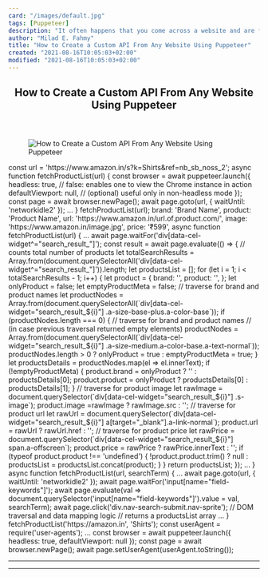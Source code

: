 ```yaml
---
card: "/images/default.jpg"
tags: [Puppeteer]
description: "It often happens that you come across a website and are force"
author: "Milad E. Fahmy"
title: "How to Create a Custom API From Any Website Using Puppeteer"
created: "2021-08-16T10:05:03+02:00"
modified: "2021-08-16T10:05:03+02:00"
---
```

<div class="site-wrapper">
<main id="site-main" class="site-main outer">
<div class="inner">
<article class="post-full post tag-puppeteer tag-node-js tag-api tag-web-development ">
<header class="post-full-header">
<h1 class="post-full-title">How to Create a Custom API From Any Website Using Puppeteer</h1>
</header>
<figure class="post-full-image">
<picture>
<source media="(max-width: 700px)" sizes="1px" srcset="data:image/gif;base64,R0lGODlhAQABAIAAAAAAAP///yH5BAEAAAAALAAAAAABAAEAAAIBRAA7 1w">
<source media="(min-width: 701px)" sizes="(max-width: 800px) 400px,
(max-width: 1170px) 700px,
1400px" srcset="/news/content/images/size/w300/2020/05/F4C23721-4609-4B8B-A907-36ACDF146287.jpg 300w,
/news/content/images/size/w600/2020/05/F4C23721-4609-4B8B-A907-36ACDF146287.jpg 600w,
/news/content/images/size/w1000/2020/05/F4C23721-4609-4B8B-A907-36ACDF146287.jpg 1000w,
/news/content/images/size/w2000/2020/05/F4C23721-4609-4B8B-A907-36ACDF146287.jpg 2000w">
<img onerror="this.style.display='none'" src="/news/content/images/size/w2000/2020/05/F4C23721-4609-4B8B-A907-36ACDF146287.jpg" alt="How to Create a Custom API From Any Website Using Puppeteer">
</picture>
</figure>
<section class="post-full-content">
<div class="post-content">
const url = 'https://www.amazon.in/s?k=Shirts&amp;ref=nb_sb_noss_2';
async function fetchProductList(url) {
const browser = await puppeteer.launch({
headless: true, // false: enables one to view the Chrome instance in action
defaultViewport: null, // (optional) useful only in non-headless mode
});
const page = await browser.newPage();
await page.goto(url, { waitUntil: 'networkidle2' });
...
}
fetchProductList(url);
brand: 'Brand Name',
product: 'Product Name',
url: 'https://www.amazon.in/url.of.product.com/',
image: 'https://www.amazon.in/image.jpg',
price: '₹599',
async function fetchProductList(url) {
...
await page.waitFor('div[data-cel-widget^="search_result_"]');
const result = await page.evaluate(() =&gt; {
// counts total number of products
let totalSearchResults = Array.from(document.querySelectorAll('div[data-cel-widget^="search_result_"]')).length;
let productsList = [];
for (let i = 1; i &lt; totalSearchResults - 1; i++) {
let product = {
brand: '',
product: '',
};
let onlyProduct = false;
let emptyProductMeta = false;
// traverse for brand and product names
let productNodes = Array.from(document.querySelectorAll(`div[data-cel-widget="search_result_${i}"] .a-size-base-plus.a-color-base`));
if (productNodes.length === 0) {
// traverse for brand and product names
// (in case previous traversal returned empty elements)
productNodes = Array.from(document.querySelectorAll(`div[data-cel-widget="search_result_${i}"] .a-size-medium.a-color-base.a-text-normal`));
productNodes.length &gt; 0 ? onlyProduct = true : emptyProductMeta = true;
}
let productsDetails = productNodes.map(el =&gt; el.innerText);
if (!emptyProductMeta) {
product.brand = onlyProduct ? '' : productsDetails[0];
product.product = onlyProduct ? productsDetails[0] : productsDetails[1];
}
// traverse for product image
let rawImage = document.querySelector(`div[data-cel-widget="search_result_${i}"] .s-image`);
product.image =rawImage ? rawImage.src : '';
// traverse for product url
let rawUrl = document.querySelector(`div[data-cel-widget="search_result_${i}"] a[target="_blank"].a-link-normal`);
product.url = rawUrl ? rawUrl.href : '';
// traverse for product price
let rawPrice = document.querySelector(`div[data-cel-widget="search_result_${i}"] span.a-offscreen`);
product.price = rawPrice ? rawPrice.innerText : '';
if (typeof product.product !== 'undefined') {
!product.product.trim() ? null : productsList = productsList.concat(product);
}
}
return productsList;
});
...
}
async function fetchProductList(url, searchTerm) {
...
await page.goto(url, { waitUntil: 'networkidle2' });
await page.waitFor('input[name="field-keywords"]');
await page.evaluate(val =&gt; document.querySelector('input[name="field-keywords"]').value = val, searchTerm);
await page.click('div.nav-search-submit.nav-sprite');
// DOM traversal and data mapping logic
// returns a productsList array
...
}
fetchProductList('https://amazon.in', 'Shirts');
const userAgent = require('user-agents');
...
const browser = await puppeteer.launch({ headless: true, defaultViewport: null });
const page = await browser.newPage();
await page.setUserAgent(userAgent.toString());
</div>
<hr>
<hr>
</section>
</article>
</div>
</main>
</div>
<!-- Google Tag Manager (noscript) -->
<!-- End Google Tag Manager (noscript) -->
